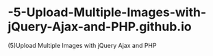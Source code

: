 # -5-Upload-Multiple-Images-with-jQuery-Ajax-and-PHP.github.io
(5)Upload Multiple Images with jQuery Ajax and PHP
